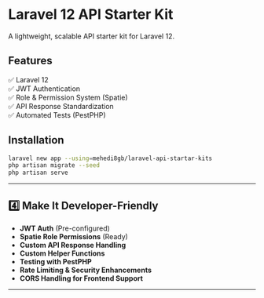 # Laravel 12 API Starter Kit

A lightweight, scalable API starter kit for Laravel 12.

## Features

✅ Laravel 12  
✅ JWT Authentication  
✅ Role & Permission System (Spatie)  
✅ API Response Standardization  
✅ Automated Tests (PestPHP)

## Installation

```sh
laravel new app --using=mehedi8gb/laravel-api-startar-kits
php artisan migrate --seed
php artisan serve
```

---

## 4️⃣ **Make It Developer-Friendly**

-   **JWT Auth** (Pre-configured)
-   **Spatie Role Permissions** (Ready)
-   **Custom API Response Handling**
-   **Custom Helper Functions**
-   **Testing with PestPHP**
-   **Rate Limiting & Security Enhancements**
-   **CORS Handling for Frontend Support**

---
